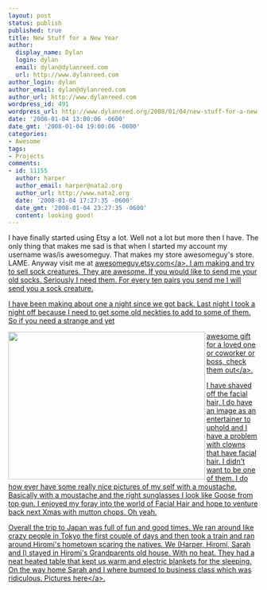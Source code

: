 ```yaml
---
layout: post
status: publish
published: true
title: New Stuff for a New Year
author:
  display_name: Dylan
  login: dylan
  email: dylan@dylanreed.com
  url: http://www.dylanreed.com
author_login: dylan
author_email: dylan@dylanreed.com
author_url: http://www.dylanreed.com
wordpress_id: 491
wordpress_url: http://www.dylanreed.org/2008/01/04/new-stuff-for-a-new-year/
date: '2008-01-04 13:00:06 -0600'
date_gmt: '2008-01-04 19:00:06 -0600'
categories:
- Awesome
tags:
- Projects
comments:
- id: 11155
  author: harper
  author_email: harper@nata2.org
  author_url: http://www.nata2.org
  date: '2008-01-04 17:27:35 -0600'
  date_gmt: '2008-01-04 23:27:35 -0600'
  content: looking good!
---
```

<p>I have finally started using Etsy a lot. Well not a lot but more then I have. The only thing that makes me sad is that when I started my account my username was&#47;is awesomeguy. That makes my store awesomeguy's store. LAME. Anyway visit me at <a href="http:&#47;&#47;awesomeguy.etsy.com" target="_blank">awesomeguy.etsy.com<&#47;a>. I am making and try to sell sock creatures. They are awesome. If you would like to send me your old socks. Seriously I need them. For every ten pairs you send me I will send you a sock creature.</p>
<p>I have been making about one a night since we got back. Last night I took a night off because I need to get some old neckties to add to some of them. So if you need a strange and yet</p>
<p><img src="http:&#47;&#47;farm3.static.flickr.com&#47;2096&#47;2149749285_dcf23611aa.jpg?v=0" align="left" height="297" width="396" &#47;></p>
<p>awesome gift for a loved one or coworker or boss, check them <a href="http:&#47;&#47;awesomeguy.etsy.com" target="_blank">out<&#47;a>.</p>
<p>I have shaved off the facial hair, I do have an image as an entertainer to uphold and I have a problem with clowns that have facial hair. I didn't want to be one of them. I do how ever have some really nice pictures of my self with a moustache. Basically with a moustache and the right sunglasses I look like Goose from top gun. I enjoyed my foray into the world of Facial Hair and hope to venture back next Xmas with mutton chops. Oh yeah.</p>
<p>Overall the trip to Japan was full of fun and good times. We ran around like crazy people in Tokyo the first couple of days and then took a train and ran around Hiromi's hometown scaring the natives. We (Harper, Hiromi, Sarah and I) stayed in Hiromi's Grandparents old house. With no heat. They had a neat heated table that kept us warm and electric blankets for the sleeping. On the way home Sarah and I where bumped to business class which was ridiculous. Pictures <a href="http:&#47;&#47;www.flickr.com&#47;photos&#47;tags&#47;xmas2007japanreed&#47;">here<&#47;a>.</p>
